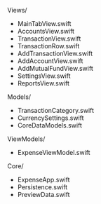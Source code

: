 Views/
- MainTabView.swift
- AccountsView.swift
- TransactionView.swift
- TransactionRow.swift
- AddTransactionView.swift
- AddAccountView.swift
- AddMutualFundView.swift
- SettingsView.swift
- ReportsView.swift

Models/
- TransactionCategory.swift
- CurrencySettings.swift
- CoreDataModels.swift

ViewModels/
- ExpenseViewModel.swift

Core/
- ExpenseApp.swift
- Persistence.swift
- PreviewData.swift 